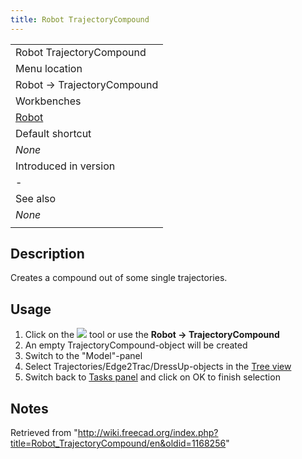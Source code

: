 ```yaml
---
title: Robot TrajectoryCompound
---
```


|                                             |
| ------------------------------------------- |
| Robot TrajectoryCompound                    |
| Menu location                               |
| Robot → TrajectoryCompound                  |
| Workbenches                                 |
| [Robot](/Robot_Workbench "Robot Workbench") |
| Default shortcut                            |
| _None_                                      |
| Introduced in version                       |
| -                                           |
| See also                                    |
| _None_                                      |
|                                             |

## Description

Creates a compound out of some single trajectories.

## Usage

1. Click on the ![](/images/Robot_TrajectoryCompound.svg) tool or use the **Robot → TrajectoryCompound**
2. An empty TrajectoryCompound-object will be created
3. Switch to the "Model"-panel
4. Select Trajectories/Edge2Trac/DressUp-objects in the [Tree view](/Tree_view "Tree view")
5. Switch back to [Tasks panel](/Task_panel "Task panel") and click on OK to finish selection

## Notes

Retrieved from "<http://wiki.freecad.org/index.php?title=Robot_TrajectoryCompound/en&oldid=1168256>"
